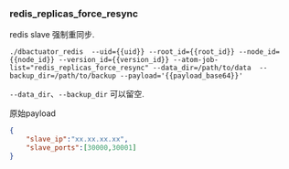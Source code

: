### redis_replicas_force_resync
redis slave 强制重同步.


```
./dbactuator_redis  --uid={{uid}} --root_id={{root_id}} --node_id={{node_id}} --version_id={{version_id}} --atom-job-list="redis_replicas_force_resync" --data_dir=/path/to/data  --backup_dir=/path/to/backup --payload='{{payload_base64}}'
```

`--data_dir`、`--backup_dir` 可以留空.  

原始payload
```json
{
    "slave_ip":"xx.xx.xx.xx",
    "slave_ports":[30000,30001]
}
```
